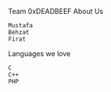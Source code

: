 Team  0xDEADBEEF
About Us

    Mustafa
    Behzat
    Firat

Languages we love

    C
    C++
    PHP
